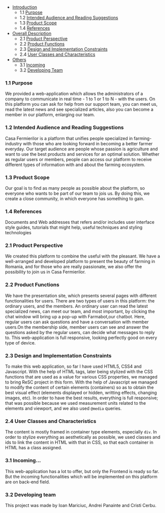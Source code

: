 
 * [Introduction](#1-introduction)
    * 1.1 [Purpose](#11-purpose)
    * 1.2 [Intended Audience and Reading Suggestions](#12-intended-audience-and-reading-suggestions)
    * 1.3 [Product Scope](#13-product-scope)
    * 1.4 [References](#14-references)
  * [Overall Description](#overall-description)
    * 2.1 [Product Perspective](#21-product-perspective)
    * 2.2 [Product Functions](#22-product-functions)
    * 2.3 [Design and Implementation Constraints](#23-design-and-implementation-constraints)
    * 2.4 [User Classes and Characteristics](#24-user-classes-and-characteristics)
  * [Others](#others)
    * 3.1 [Incoming](#31-incoming)
    * 3.2 [Developing Team](#32-developing-team)
    
### 1.1 Purpose
We provided a web-application which allows the administrators of a company to communicate in real time - 1 to 1 or 1 to N - with the users. On this platform you can ask for help from our support team, you can meet us, read the latest news and see specialized articles, also you can become a member in our platform, enlarging our team.    
   
### 1.2 Intended Audience and Reading Suggestions
Casa Fermierilor is a platform that unifies people specialized in farming-industry with those who are looking forward in becoming a better farmer everyday. Our target audience are people whose passion is agriculture and want to use the best products and services for an optimal solution. Whether as regular users or members, people can access our platform to receive different types of information with and about the farming ecosystem.
### 1.3 Product Scope
Our goal is to find as many people as possible about the platform, so everyone who wants to be part of our team to jois us. By doing this, we create a close community, in which everyone has something to gain.
### 1.4 References
Documents and Web addresses that refers and/or includes user interface style guides, tutorials that might help, useful techniques and styling technologies
### 2.1 Product Perspective
We created this platform to combine the useful with the pleasant. We have a well-arranged and developed platform to present the beauty of farming in Romania, and for those who are really passionate, we also offer the possibility to join us in Casa Fermierilor.
### 2.2 Product Functions
 We have the presentation site, which presents several pages with different functionalities for users. There are two types of users in this platform: the ordinary users, and the members. An ordinary user can read the latest specialized news, can meet our team, and most important, by clicking the chat window will bring up a pop-up with Farmabot,our chatbot. Here, regular users can ask questions and have a conversation with member users.On the membership side, member users can see and answer the questions asked by the regular users, can decide what messages to reply to. This web-application is full responsive, looking perfectly good on every type of device.
### 2.3 Design and Implementation Constraints
To make this web application, so far I have used HTML5, CSS4 and Javascript. With the help of HTML tags, later being stylized with the CSS functions that are used as a value for various CSS properties, we managed to bring ReSC project in this form. With the help of Javascript we managed to modify the content of certain elements (containers) so as to obtain the best visual effect (elements displayed or hidden, writting effects, changing images, etc). In order to have the best results, everything is full responsive; that was possible because we used measurement units related to the elements and viewport, and we also used <code>@media</code> queries.
### 2.4 User Classes and Characteristics
The content is mostly framed in container type elements, especially <code>div</code>. In order to stylize everything as aesthetically as possible, we used classes and ids to link the content in HTML with that in CSS, so that each container in HTML has a class assigned.

### 3.1 Incoming...
This web-application has a lot to offer, but only the Frontend is ready so far. But the incoming functionalities which will be implemented on this platform are on back-end field. 
### 3.2 Developing team
This project was made by Ioan Mariciuc, Andrei Panainte and Cristi Cerbu.
